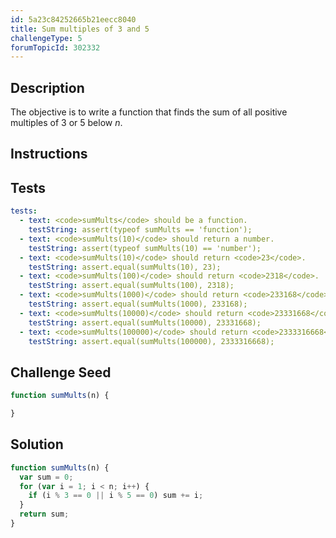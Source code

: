 ```yaml
---
id: 5a23c84252665b21eecc8040
title: Sum multiples of 3 and 5
challengeType: 5
forumTopicId: 302332
---
```


## Description

<section id='description'>

The objective is to write a function that finds the sum of all positive multiples of 3 or 5 below *n*.

</section>

## Instructions

<section id='instructions'>

</section>

## Tests

<section id='tests'>

```yml
tests:
  - text: <code>sumMults</code> should be a function.
    testString: assert(typeof sumMults == 'function');
  - text: <code>sumMults(10)</code> should return a number.
    testString: assert(typeof sumMults(10) == 'number');
  - text: <code>sumMults(10)</code> should return <code>23</code>.
    testString: assert.equal(sumMults(10), 23);
  - text: <code>sumMults(100)</code> should return <code>2318</code>.
    testString: assert.equal(sumMults(100), 2318);
  - text: <code>sumMults(1000)</code> should return <code>233168</code>.
    testString: assert.equal(sumMults(1000), 233168);
  - text: <code>sumMults(10000)</code> should return <code>23331668</code>.
    testString: assert.equal(sumMults(10000), 23331668);
  - text: <code>sumMults(100000)</code> should return <code>2333316668</code>.
    testString: assert.equal(sumMults(100000), 2333316668);
```

</section>

## Challenge Seed

<section id='challengeSeed'>

<div id='js-seed'>

```js
function sumMults(n) {

}
```

</div>

</section>

## Solution

<section id='solution'>

```js
function sumMults(n) {
  var sum = 0;
  for (var i = 1; i < n; i++) {
    if (i % 3 == 0 || i % 5 == 0) sum += i;
  }
  return sum;
}
```

</section>
